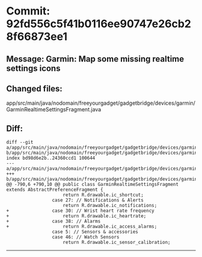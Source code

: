 # Commit: 92fd556c5f41b0116ee90747e26cb28f66873ee1
## Message: Garmin: Map some missing realtime settings icons
## Changed files:
app/src/main/java/nodomain/freeyourgadget/gadgetbridge/devices/garmin/GarminRealtimeSettingsFragment.java

## Diff:
```
diff --git a/app/src/main/java/nodomain/freeyourgadget/gadgetbridge/devices/garmin/GarminRealtimeSettingsFragment.java b/app/src/main/java/nodomain/freeyourgadget/gadgetbridge/devices/garmin/GarminRealtimeSettingsFragment.java
index bd98d6e2b..24360ccd1 100644
--- a/app/src/main/java/nodomain/freeyourgadget/gadgetbridge/devices/garmin/GarminRealtimeSettingsFragment.java
+++ b/app/src/main/java/nodomain/freeyourgadget/gadgetbridge/devices/garmin/GarminRealtimeSettingsFragment.java
@@ -790,6 +790,10 @@ public class GarminRealtimeSettingsFragment extends AbstractPreferenceFragment {
                     return R.drawable.ic_shortcut;
                 case 27: // Notifications & Alerts
                     return R.drawable.ic_notifications;
+                case 30: // Wrist heart rate frequency
+                    return R.drawable.ic_heartrate;
+                case 38: // Alarms
+                    return R.drawable.ic_access_alarms;
                 case 5: // Sensors & accessories
                 case 46: // Watch Sensors
                     return R.drawable.ic_sensor_calibration;
```
-----------------------------------
